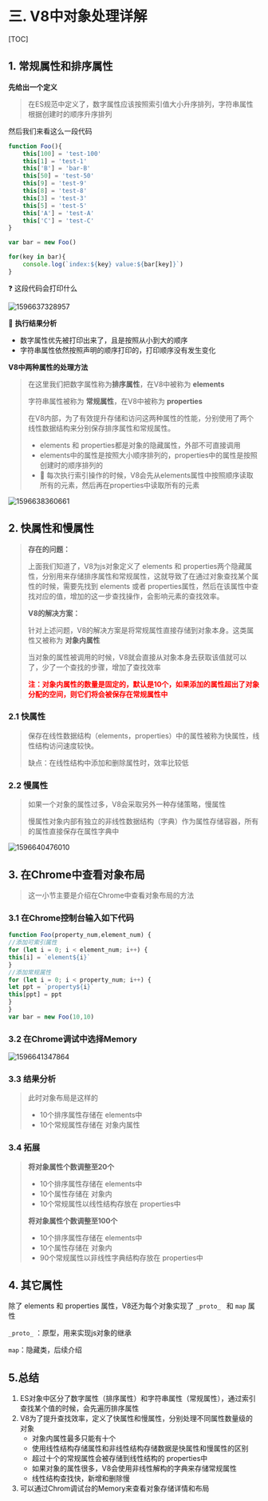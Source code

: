 # 三. V8中对象处理详解

[TOC]

## 1. 常规属性和排序属性

**先给出一个定义**

> 在ES规范中定义了，数字属性应该按照索引值大小升序排列，字符串属性根据创建时的顺序升序排列

然后我们来看这么一段代码

~~~js
function Foo(){
    this[100] = 'test-100'
    this[1] = 'test-1'
    this['B'] = 'bar-B'
    this[50] = 'test-50'
    this[9] = 'test-9'
    this[8] = 'test-8'
    this[3] = 'test-3'
    this[5] = 'test-5'
    this['A'] = 'test-A'
    this['C'] = 'test-C'
}

var bar = new Foo()

for(key in bar){
    console.log(`index:${key} value:${bar[key]}`)
}
~~~

:question: 这段代码会打印什么

![1596637328957](assets/1596637328957.png)

:key: **执行结果分析**

- 数字属性优先被打印出来了，且是按照从小到大的顺序
- 字符串属性依然按照声明的顺序打印的，打印顺序没有发生变化

**V8中两种属性的处理方法**

> 在这里我们把数字属性称为**排序属性**，在V8中被称为 **elements**
>
> 字符串属性被称为 **常规属性**，在V8中被称为 **properties**
>
> 在V8内部，为了有效提升存储和访问这两种属性的性能，分别使用了两个线性数据结构来分别保存排序属性和常规属性。
>
> - elements 和 properties都是对象的隐藏属性，外部不可直接调用
> - elements中的属性是按照大小顺序排列的，properties中的属性是按照创建时的顺序排列的
> - :balloon: 每次执行索引操作的时候，V8会先从elements属性中按照顺序读取所有的元素，然后再在properties中读取所有的元素

![1596638360661](assets/1596638360661.png)



## 2. 快属性和慢属性

> **存在的问题：**
>
> 上面我们知道了，V8为js对象定义了 elements 和 properties两个隐藏属性，分别用来存储排序属性和常规属性，这就导致了在通过对象查找某个属性的时候，需要先找到 elements 或者 properties属性，然后在该属性中查找对应的值，增加的这一步查找操作，会影响元素的查找效率。
>
> **V8的解决方案：**
>
> 针对上述问题，V8的解决方案是将常规属性直接存储到对象本身。这类属性又被称为 **对象内属性**
>
> 当对象的属性被调用的时候，V8就会直接从对象本身去获取该值就可以了，少了一个查找的步骤，增加了查找效率
>
> **<font color=red>注：对象内属性的数量是固定的，默认是10个，如果添加的属性超出了对象分配的空间，则它们将会被保存在常规属性中</font>**

### 2.1 快属性

> 保存在线性数据结构（elements，properties）中的属性被称为快属性，线性结构访问速度较快。
>
> 缺点：在线性结构中添加和删除属性时，效率比较低

### 2.2 慢属性

> 如果一个对象的属性过多，V8会采取另外一种存储策略，慢属性
>
> 慢属性对象内部有独立的非线性数据结构（字典）作为属性存储容器，所有的属性直接保存在属性字典中

![1596640476010](assets/1596640476010.png)

## 3. 在Chrome中查看对象布局

> 这一小节主要是介绍在Chrome中查看对象布局的方法

### 3.1 在Chrome控制台输入如下代码

~~~js
function Foo(property_num,element_num) {
//添加可索引属性
for (let i = 0; i < element_num; i++) {
this[i] = `element${i}`
}
//添加常规属性
for (let i = 0; i < property_num; i++) {
let ppt = `property${i}`
this[ppt] = ppt
}
}
var bar = new Foo(10,10)
~~~

### 3.2 在Chrome调试中选择Memory

![1596641347864](assets/1596641347864.png)

### 3.3 结果分析

> 此时对象布局是这样的
>
> - 10个排序属性存储在 elements中
> - 10个常规属性存储在 对象内属性

### 3.4 拓展

> **将对象属性个数调整至20个**
>
> - 10个排序属性存储在 elements中
> - 10个属性存储在 对象内
> - 10个常规属性以线性结构存放在 properties中
>
> **将对象属性个数调整至100个**
>
> - 10个排序属性存储在 elements中
> - 10个属性存储在 对象内
> - 90个常规属性以非线性字典结构存放在 properties中

## 4. 其它属性

除了 elements 和 properties 属性，V8还为每个对象实现了 `_proto_ ` 和 `map` 属性

`_proto_` ：原型，用来实现js对象的继承

`map`：隐藏类，后续介绍

## 5.总结

1. ES对象中区分了数字属性（排序属性）和字符串属性（常规属性），通过索引查找某个值的时候，会先遍历排序属性
2. V8为了提升查找效率，定义了快属性和慢属性，分别处理不同属性数量级的对象
   - 对象内属性最多只能有十个
   - 使用线性结构存储属性和非线性结构存储数据是快属性和慢属性的区别
   - 超过十个的常规属性会被存储到线性结构的 properties中
   - 如果对象的属性很多，V8会使用非线性解构的字典来存储常规属性
   - 线性结构查找快，新增和删除慢
3. 可以通过Chrom调试台的Memory来查看对象存储详情和布局